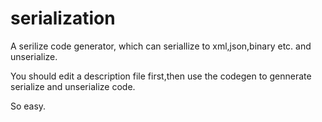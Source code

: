# serialization

A serilize code generator, which can seriallize to xml,json,binary etc. and unserialize.

You should edit a description file first,then use the codegen to gennerate serialize and unserialize code.

So easy.
